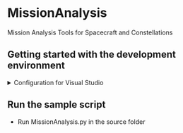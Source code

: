 # MissionAnalysis

Mission Analysis Tools for Spacecraft and Constellations


## Getting started with the development environment

<details>
<summary>Configuration for Visual Studio</summary>
<br>

- STEP 1 - Add your GitHub account to Visual Studio; go to File -> Account Settings -> Add
![Add GitHub account to VS](/doc/resources/VS_config_1.png)

- STEP 2 - Configure the git settings, go to Account options / Source Control

| | |
|:-- |:--|
|![Configure git in VS 1](/doc/resources/VS_config_2.png)|![Configure git in VS 2](/doc/resources/VS_config_3.png)|

(make sure that your user name in the second image is the same as your GitHub user name).

- STEP 3 - Clone the repository, go to File -> Clone repository ...
![Clone repository (1)](/doc/resources/VS_config_4.png)

- Enter the repository URL and the local path where you want to clone the repository
![Clone repository (2)](/doc/resources/VS_config_5.png)

```
https://github.com/Startical/MissionAnalysis.git
```


</details>

## Run the sample script

- Run MissionAnalysis.py in the source folder
